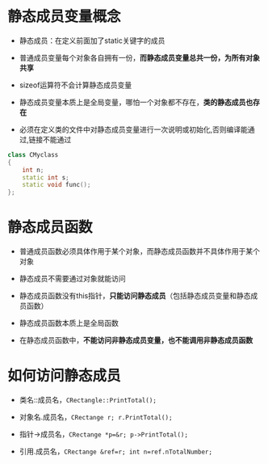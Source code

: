 # 静态成员变量概念
* 静态成员：在定义前面加了static关键字的成员

* 普通成员变量每个对象各自拥有一份，**而静态成员变量总共一份，为所有对象共享**

* sizeof运算符不会计算静态成员变量

* 静态成员变量本质上是全局变量，哪怕一个对象都不存在，**类的静态成员也存在**

* 必须在定义类的文件中对静态成员变量进行一次说明或初始化,否则编译能通过,链接不能通过

```cpp
class CMyclass
{
    int n;
    static int s;
    static void func();
};
```

# 静态成员函数
* 普通成员函数必须具体作用于某个对象，而静态成员函数并不具体作用于某个对象

* 静态成员不需要通过对象就能访问

* 静态成员函数没有this指针，**只能访问静态成员**（包括静态成员变量和静态成员函数）

* 静态成员函数本质上是全局函数
* 在静态成员函数中，**不能访问非静态成员变量，也不能调用非静态成员函数**

# 如何访问静态成员
* 类名::成员名，`CRectangle::PrintTotal();`

* 对象名.成员名，`CRectange r; r.PrintTotal();`

* 指针->成员名，`CRectange *p=&r; p->PrintTotal();`

* 引用.成员名，`CRectange &ref=r; int n=ref.nTotalNumber;`
